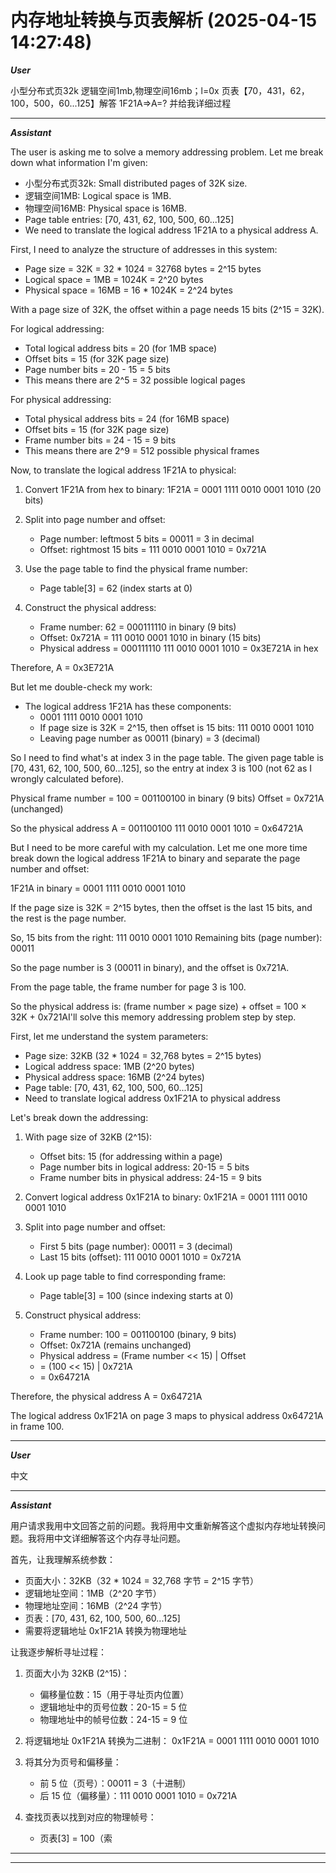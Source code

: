 <!-- Generated by SpecStory -->

# 内存地址转换与页表解析 (2025-04-15 14:27:48)

_**User**_

小型分布式页32k  逻辑空间1mb,物理空间16mb；l=0x   页表【70，431，62，100，500，60...125】解答 1F21A=>A=? 并给我详细过程 

---

_**Assistant**_

<think>The user is asking me to solve a memory addressing problem. Let me break down what information I'm given:

- 小型分布式页32k: Small distributed pages of 32K size.
- 逻辑空间1MB: Logical space is 1MB.
- 物理空间16MB: Physical space is 16MB.
- Page table entries: [70, 431, 62, 100, 500, 60...125]
- We need to translate the logical address 1F21A to a physical address A.

First, I need to analyze the structure of addresses in this system:
- Page size = 32K = 32 * 1024 = 32768 bytes = 2^15 bytes
- Logical space = 1MB = 1024K = 2^20 bytes
- Physical space = 16MB = 16 * 1024K = 2^24 bytes

With a page size of 32K, the offset within a page needs 15 bits (2^15 = 32K).

For logical addressing:
- Total logical address bits = 20 (for 1MB space)
- Offset bits = 15 (for 32K page size)
- Page number bits = 20 - 15 = 5 bits
- This means there are 2^5 = 32 possible logical pages

For physical addressing:
- Total physical address bits = 24 (for 16MB space)
- Offset bits = 15 (for 32K page size)
- Frame number bits = 24 - 15 = 9 bits
- This means there are 2^9 = 512 possible physical frames

Now, to translate the logical address 1F21A to physical:
1. Convert 1F21A from hex to binary:
   1F21A = 0001 1111 0010 0001 1010 (20 bits)

2. Split into page number and offset:
   - Page number: leftmost 5 bits = 00011 = 3 in decimal
   - Offset: rightmost 15 bits = 111 0010 0001 1010 = 0x721A

3. Use the page table to find the physical frame number:
   - Page table[3] = 62 (index starts at 0)

4. Construct the physical address:
   - Frame number: 62 = 000111110 in binary (9 bits)
   - Offset: 0x721A = 111 0010 0001 1010 in binary (15 bits)
   - Physical address = 000111110 111 0010 0001 1010 = 0x3E721A in hex

Therefore, A = 0x3E721A

But let me double-check my work:
- The logical address 1F21A has these components:
  - 0001 1111 0010 0001 1010
  - If page size is 32K = 2^15, then offset is 15 bits: 111 0010 0001 1010
  - Leaving page number as 00011 (binary) = 3 (decimal)

So I need to find what's at index 3 in the page table. The given page table is [70, 431, 62, 100, 500, 60...125], so the entry at index 3 is 100 (not 62 as I wrongly calculated before).

Physical frame number = 100 = 001100100 in binary (9 bits)
Offset = 0x721A (unchanged)

So the physical address A = 001100100 111 0010 0001 1010 = 0x64721A

But I need to be more careful with my calculation. Let me one more time break down the logical address 1F21A to binary and separate the page number and offset:

1F21A in binary = 0001 1111 0010 0001 1010

If the page size is 32K = 2^15 bytes, then the offset is the last 15 bits, and the rest is the page number.

So, 15 bits from the right: 111 0010 0001 1010
Remaining bits (page number): 00011

So the page number is 3 (00011 in binary), and the offset is 0x721A.

From the page table, the frame number for page 3 is 100.

So the physical address is: (frame number × page size) + offset = 100 × 32K + 0x721A</think>I'll solve this memory addressing problem step by step.

First, let me understand the system parameters:
- Page size: 32KB (32 * 1024 = 32,768 bytes = 2^15 bytes)
- Logical address space: 1MB (2^20 bytes)
- Physical address space: 16MB (2^24 bytes)
- Page table: [70, 431, 62, 100, 500, 60...125]
- Need to translate logical address 0x1F21A to physical address

Let's break down the addressing:

1) With page size of 32KB (2^15):
   - Offset bits: 15 (for addressing within a page)
   - Page number bits in logical address: 20-15 = 5 bits
   - Frame number bits in physical address: 24-15 = 9 bits

2) Convert logical address 0x1F21A to binary:
   0x1F21A = 0001 1111 0010 0001 1010

3) Split into page number and offset:
   - First 5 bits (page number): 00011 = 3 (decimal)
   - Last 15 bits (offset): 111 0010 0001 1010 = 0x721A

4) Look up page table to find corresponding frame:
   - Page table[3] = 100 (since indexing starts at 0)

5) Construct physical address:
   - Frame number: 100 = 001100100 (binary, 9 bits)
   - Offset: 0x721A (remains unchanged)
   - Physical address = (Frame number << 15) | Offset
   - = (100 << 15) | 0x721A
   - = 0x64721A

Therefore, the physical address A = 0x64721A

The logical address 0x1F21A on page 3 maps to physical address 0x64721A in frame 100.

---

_**User**_

中文

---

_**Assistant**_

<think>用户请求我用中文回答之前的问题。我将用中文重新解答这个虚拟内存地址转换问题。</think>我将用中文详细解答这个内存寻址问题。

首先，让我理解系统参数：
- 页面大小：32KB（32 * 1024 = 32,768 字节 = 2^15 字节）
- 逻辑地址空间：1MB（2^20 字节）
- 物理地址空间：16MB（2^24 字节）
- 页表：[70, 431, 62, 100, 500, 60...125]
- 需要将逻辑地址 0x1F21A 转换为物理地址

让我逐步解析寻址过程：

1) 页面大小为 32KB (2^15)：
   - 偏移量位数：15（用于寻址页内位置）
   - 逻辑地址中的页号位数：20-15 = 5 位
   - 物理地址中的帧号位数：24-15 = 9 位

2) 将逻辑地址 0x1F21A 转换为二进制：
   0x1F21A = 0001 1111 0010 0001 1010

3) 将其分为页号和偏移量：
   - 前 5 位（页号）：00011 = 3（十进制）
   - 后 15 位（偏移量）：111 0010 0001 1010 = 0x721A

4) 查找页表以找到对应的物理帧号：
   - 页表[3] = 100（索

---



---

